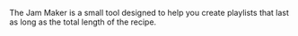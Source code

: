 The Jam Maker is a small tool designed to help you create playlists that last as long as the total length of the recipe.
